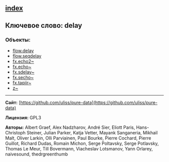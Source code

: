 [index](../index.html)
---

## Ключевое слово: delay

### Объекты:
* [flow.delay](../flow.delay.html)
* [flow.seqdelay](../flow.seqdelay.html)
* [fx.echo2~](../fx.echo2~.html)
* [fx.echo~](../fx.echo~.html)
* [fx.sdelay~](../fx.sdelay~.html)
* [fx.secho~](../fx.secho~.html)
* [fx.tapiir~](../fx.tapiir~.html)
* [z~](../z~.html)

---
**Сайт:** [https://github.com/uliss/pure-data](https://github.com/uliss/pure-data)

**Лицензия:** GPL3

**Авторы:** Albert Graef, Alex Nadzharov, André Sier, Eliott Paris, Hans-Christoph Steiner, Julian Parker, Katja Vetter, Mayank Sanganeria, Mikhail Malt, Oliver Larkin, Olli Parviainen, Paul Bourke, Pierre Cochard, Pierre Guillot, Richard Dudas, Romain Michon, Serge Poltavsky, Serge Potlavsky, Thomas Le Meur, Till Bovermann, Viacheslav Lotsmanov, Yann Orlarey, naivesound, thedrgreenthumb
